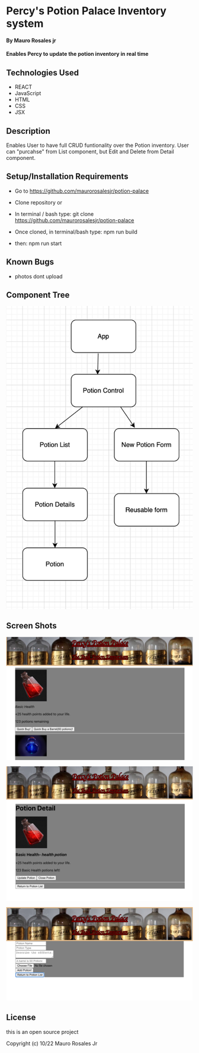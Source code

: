 # Percy's Potion Palace Inventory system

#### By Mauro Rosales jr

#### Enables Percy to update the potion inventory in real time

## Technologies Used

* REACT
* JavaScript
* HTML
* CSS
* JSX

## Description

Enables User to have full CRUD funtionality over the Potion inventory. User can "purcahse" from List component, but Edit and Delete from Detail component.

## Setup/Installation Requirements

* Go to https://github.com/maurorosalesjr/potion-palace
* Clone repository
or 
* In terminal / bash type: git clone https://github.com/maurorosalesjr/potion-palace

* Once cloned, in terminal/bash type: npm run build
* then: npm run start


## Known Bugs

* photos dont upload

## Component Tree
![potion path](src/img/potionpath.png "Draw.io of my potion pathways")

## Screen Shots

![Screen shot](src/img/screenshot1.png "Screen shot of main list")

![Screen shot](src/img/screenshot2.png "Screen shot of potion detail")

![Screen shot](src/img/screenshot3.png "Screen shot of new potion form")

## License

this is an open source project

Copyright (c) 10/22 Mauro Rosales Jr
